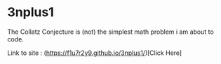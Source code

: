 # 3nplus1
The Collatz Conjecture is (not) the simplest math problem i am about to code.

Link to site : (https://f1u7r2y9.github.io/3nplus1/)[Click Here]
